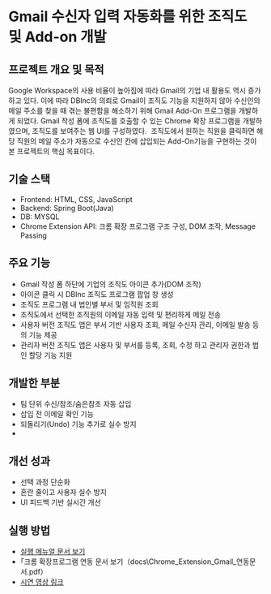 # Gmail 수신자 입력 자동화를 위한 조직도 및 Add-on 개발

## 프로젝트 개요 및 목적
Google Workspace의 사용 비율이 높아짐에 따라 Gmail의 기업 내 활용도 역시 증가하고 있다.
이에 따라 DBInc의 의뢰로 Gmail이 조직도 기능을 지원하지 않아 수신인의 메일 주소를 찾을 때 겪는 불편함을 해소하기 위해 Gmail Add-On 프로그램을 개발하게 되었다.
Gmail 작성 폼에 조직도를 호출할 수 있는 Chrome 확장 프로그램을 개발하였으며, 조직도를 보여주는 웹 UI를 구성하였다. 
조직도에서 원하는 직원을 클릭하면 해당 직원의 메일 주소가 자동으로 수신인 칸에 삽입되는 Add-On기능을 구현하는 것이 본 프로젝트의 핵심 목표이다.

## 기술 스택
- Frontend: HTML, CSS, JavaScript  
- Backend: Spring Boot(Java)
- DB: MYSQL
- Chrome Extension API: 크롬 확장 프로그램 구조 구성, DOM 조작, Message Passing

## 주요 기능
- Gmail 작성 폼 하단에 기업의 조직도 아이콘 추가(DOM 조작)
- 아이콘 클릭 시 DBInc 조직도 프로그램 팝업 창 생성
- 조직도 프로그램 내 법인별 부서 및 임직원 조회
- 조직도에서 선택한 조직원의 이메일 자동 입력 및 편리하게 메일 전송
- 사용자 버전 조직도 앱은 부서 기반 사용자 조회, 메일 수신자 관리, 이메일 발송 등의 기능 제공
- 관리자 버전 조직도 앱은 사용자 및 부서를 등록, 조회, 수정 하고 관리자 권한과 법인 할당 기능 지원

## 개발한 부분
- 팀 단위 수신/참조/숨은참조 자동 삽입
- 삽입 전 이메일 확인 기능
- 되돌리기(Undo) 기능 추가로 실수 방지
- 
## 개선 성과
- 선택 과정 단순화
- 혼란 줄이고 사용자 실수 방지
- UI 피드백 기반 실시간 개선

## 실행 방법
- [실행 메뉴얼 문서 보기](docs\Gmail_AddOn_실행_테스트_매뉴얼.pdf)
- ｢크롬 확장프로그램 연동 문서 보기（docs\Chrome_Extension_Gmail_연동문서.pdf）
- [시연 영상 링크](https://youtu.be/BECmcLnU97U)
